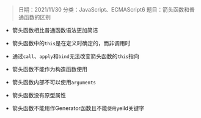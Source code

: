 > 日期：2021/11/30
分类：JavaScript、ECMAScript6
题目：箭头函数和普通函数的区别

- 箭头函数相比普通函数语法更加简洁

- 箭头函数中的`this`是在定义时确定的，而非调用时

- 通过`call`、`apply`和`bind`无法改变箭头函数的`this`指向

- 箭头函数不能作为构造函数使用

- 箭头函数内部不可以使用`arguments`

- 箭头函数没有原型属性

- 箭头函数不能用作Generator函数且不能`使用`yeild关键字

